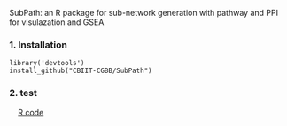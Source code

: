 SubPath: an R package for sub-network generation with pathway and PPI for visulazation and GSEA

### 1. Installation

    library('devtools')
    install_github("CBIIT-CGBB/SubPath")
    
### 2. test 

&nbsp;&nbsp;&nbsp;&nbsp;[R code](test/01test.R)
